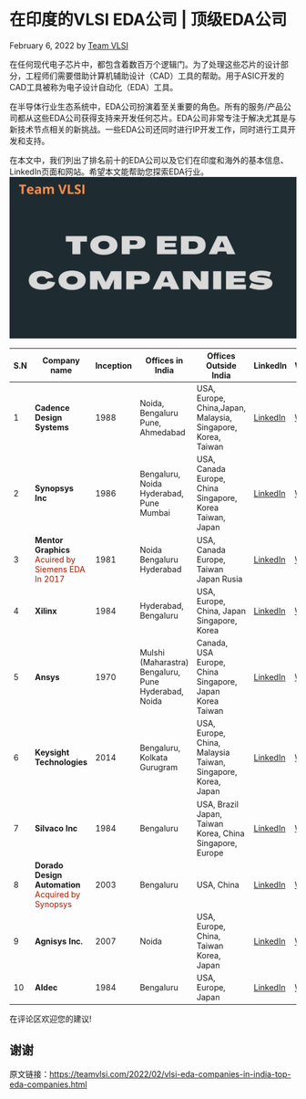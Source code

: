 # 在印度的VLSI EDA公司 | 顶级EDA公司
February 6, 2022 by [Team VLSI](https://teamvlsi.com/author/team-vlsi)

在任何现代电子芯片中，都包含着数百万个逻辑门。为了处理这些芯片的设计部分，工程师们需要借助计算机辅助设计（CAD）工具的帮助。用于ASIC开发的CAD工具被称为电子设计自动化（EDA）工具。

在半导体行业生态系统中，EDA公司扮演着至关重要的角色。所有的服务/产品公司都从这些EDA公司获得支持来开发任何芯片。EDA公司非常专注于解决尤其是与新技术节点相关的新挑战。一些EDA公司还同时进行IP开发工作，同时进行工具开发和支持。

在本文中，我们列出了排名前十的EDA公司以及它们在印度和海外的基本信息、LinkedIn页面和网站。希望本文能帮助您探索EDA行业。
![alt text](<Top EDA companies.png>)


| S.N | Company name                | Inception | Offices in India                     | Offices Outside India               | LinkedIn                                                                                              | Website                                 |
|-----|-----------------------------|-----------|--------------------------------------|--------------------------------------|------------------------------------------------------------------------------------------------------|-----------------------------------------|
| 1   | **Cadence Design Systems** | 1988      | Noida, Bengaluru<br />Pune, Ahmedabad | USA, Europe,<br />China,Japan,<br />Malaysia, Singapore,<br />Korea, Taiwan                         | [LinkedIn](https://www.linkedin.com/company/cadence-design-systems/)                                | [Website](http://www.cadence.com)       |
| 2   | **Synopsys Inc**           | 1986      | Bengaluru, Noida<br />Hyderabad, Pune<br />Mumbai | USA, Canada<br />Europe, China<br />Singapore, Korea<br />Taiwan, Japan                             | [LinkedIn](https://www.linkedin.com/company/synopsys/)                                              | [Website](http://www.synopsys.com)      |
| 3   | **Mentor Graphics**<br /><span style="color: #a61c00;">Acuired by<br />Siemens EDA<br />In 2017</span> | 1981      | Noida Bengaluru<br />Hyderabad        | USA, Canada<br />Europe, Taiwan<br />Japan Rusia                                                    | [LinkedIn](https://www.linkedin.com/company/mentor_graphics/)                                        | [Website](http://www.mentor.com)        |
| 4   | **Xilinx**                  | 1984      | Hyderabad, Bengaluru                 | USA, Europe,<br />China, Japan<br />Singapore, Korea                                               | [LinkedIn](https://www.linkedin.com/company/xilinx/)                                                 | [Website](http://www.xilinx.com)         |
| 5   | **Ansys**                   | 1970      | Mulshi (Maharastra)<br />Bengaluru, Pune<br />Hyderabad, Noida | Canada, USA<br />Europe, China<br />Singapore, Japan<br />Korea Taiwan                               | [LinkedIn](https://www.linkedin.com/company/ansys-inc/)                                              | [Website](https://www.ansys.com)        |
| 6   | **Keysight Technologies**   | 2014      | Bengaluru, Kolkata<br />Gurugram     | USA, Europe,<br />China, Malaysia<br />Taiwan, Singapore,<br />Korea, Japan                        | [LinkedIn](https://www.linkedin.com/company/keysight-technologies/)                                  | [Website](http://www.keysight.com)       |
| 7   | **Silvaco Inc**             | 1984      | Bengaluru                            | USA, Brazil<br />Japan, Taiwan<br />Korea, China<br />Singapore, Europe                               | [LinkedIn](https://www.linkedin.com/company/silvaco/)                                                | [Website](http://www.silvaco.com/)       |
| 8   | **Dorado Design Automation**<br /><span style="color: #a61c00;">Acquired by<br />Synopsys</span> | 2003      | Bengaluru                            | USA, China                                                                                        | [LinkedIn](https://www.linkedin.com/company/dorado-design-automation/)                               | [Website](http://www.dorado-da.com)     |
| 9   | **Agnisys Inc.**            | 2007      | Noida                               | USA, Europe,<br />China, Taiwan<br />Korea, Japan                                                   | [LinkedIn](https://www.linkedin.com/company/agnisys/)                                                | [Website](http://www.agnisys.com)       |
| 10  | **Aldec**                   | 1984      | Bengaluru                            | USA, Europe,<br />Japan                                                                            | [LinkedIn](https://www.linkedin.com/company/aldec/)                                                  | [Website](http://www.aldec.com)         |


在评论区欢迎您的建议!

## 谢谢

原文链接：https://teamvlsi.com/2022/02/vlsi-eda-companies-in-india-top-eda-companies.html